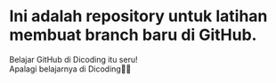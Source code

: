 # Ini adalah repository untuk latihan membuat branch baru di GitHub.
Belajar GitHub di Dicoding itu seru!<br>
Apalagi belajarnya di Dicoding🫶🏻
